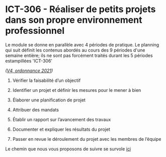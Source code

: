 # ICT-306 - Réaliser de petits projets dans son propre environnement professionnel

Le module se donne en parallèle avec 4 périodes de pratique. Le planning qui suit définit les contenus abordés au cours des 9 périodes d'une semaine entière; ils ne sont pas forcément traités durant les 5 périodes estampillées 'ICT-306'

_([V4, ordonnance 2021](https://www.modulbaukasten.ch/module/306/4/fr-FR?title=R%C3%A9aliser-de-petits-projets-dans-son-propre-environnement-professionnel))_

1. Vérifier la faisabilité d’un objectif

2. Identifier un projet et définir les mesures pour le mener à bien

3. Élaborer une planification de projet 

4. Attribuer des mandats 

5. Établir un rapport sur l’avancement des travaux 

6. Documenter et expliquer les résultats du projet

7. Passer en revue le déroulement du projet avec les membres de l’équipe

Le chemin que nous vous proposons de suivre se survole [ici](https://roadmap.sh/r/embed?id=6720fbbf31d65c235d7a07df)
